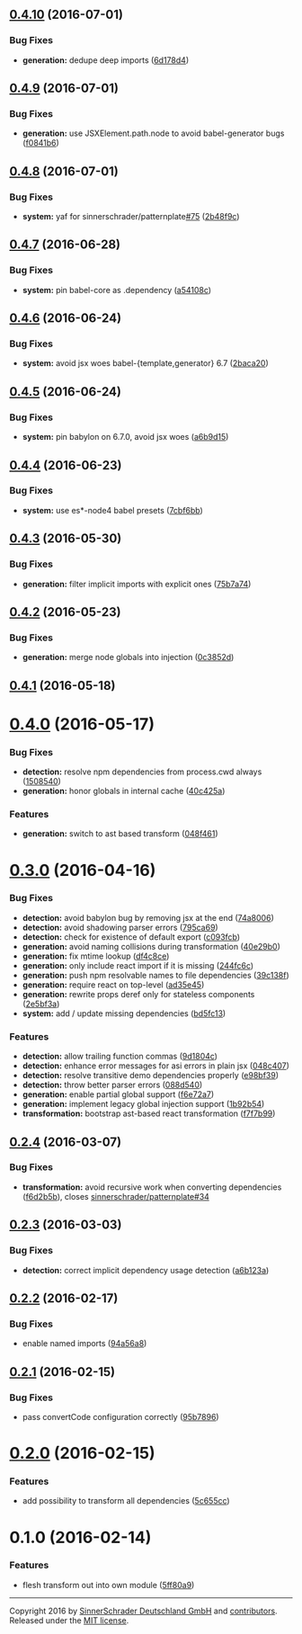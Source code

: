 <a name="0.4.10"></a>
## [0.4.10](https://github.com/sinnerschrader/patternplate-transform-react/compare/v0.4.9...v0.4.10) (2016-07-01)


### Bug Fixes

* **generation:** dedupe deep imports ([6d178d4](https://github.com/sinnerschrader/patternplate-transform-react/commit/6d178d4))



<a name="0.4.9"></a>
## [0.4.9](https://github.com/sinnerschrader/patternplate-transform-react/compare/v0.4.8...v0.4.9) (2016-07-01)


### Bug Fixes

* **generation:** use JSXElement.path.node to avoid babel-generator bugs ([f0841b6](https://github.com/sinnerschrader/patternplate-transform-react/commit/f0841b6))



<a name="0.4.8"></a>
## [0.4.8](https://github.com/sinnerschrader/patternplate-transform-react/compare/v0.4.7...v0.4.8) (2016-07-01)


### Bug Fixes

* **system:** yaf for sinnerschrader/patternplate[#75](https://github.com/sinnerschrader/patternplate-transform-react/issues/75) ([2b48f9c](https://github.com/sinnerschrader/patternplate-transform-react/commit/2b48f9c))



<a name="0.4.7"></a>
## [0.4.7](https://github.com/sinnerschrader/patternplate-transform-react/compare/v0.4.6...v0.4.7) (2016-06-28)


### Bug Fixes

* **system:** pin babel-core as .dependency ([a54108c](https://github.com/sinnerschrader/patternplate-transform-react/commit/a54108c))



<a name="0.4.6"></a>
## [0.4.6](https://github.com/sinnerschrader/patternplate-transform-react/compare/v0.4.5...v0.4.6) (2016-06-24)


### Bug Fixes

* **system:** avoid jsx woes babel-{template,generator} 6.7 ([2baca20](https://github.com/sinnerschrader/patternplate-transform-react/commit/2baca20))



<a name="0.4.5"></a>
## [0.4.5](https://github.com/sinnerschrader/patternplate-transform-react/compare/v0.4.4...v0.4.5) (2016-06-24)


### Bug Fixes

* **system:** pin babylon on 6.7.0, avoid jsx woes ([a6b9d15](https://github.com/sinnerschrader/patternplate-transform-react/commit/a6b9d15))



<a name="0.4.4"></a>
## [0.4.4](https://github.com/sinnerschrader/patternplate-transform-react/compare/v0.4.3...v0.4.4) (2016-06-23)


### Bug Fixes

* **system:** use es*-node4 babel presets ([7cbf6bb](https://github.com/sinnerschrader/patternplate-transform-react/commit/7cbf6bb))



<a name="0.4.3"></a>
## [0.4.3](https://github.com/sinnerschrader/patternplate-transform-react/compare/v0.4.2...v0.4.3) (2016-05-30)


### Bug Fixes

* **generation:** filter implicit imports with explicit ones ([75b7a74](https://github.com/sinnerschrader/patternplate-transform-react/commit/75b7a74))



<a name="0.4.2"></a>
## [0.4.2](https://github.com/sinnerschrader/patternplate-transform-react/compare/v0.4.1...v0.4.2) (2016-05-23)


### Bug Fixes

* **generation:** merge node globals into injection ([0c3852d](https://github.com/sinnerschrader/patternplate-transform-react/commit/0c3852d))



<a name="0.4.1"></a>
## [0.4.1](https://github.com/sinnerschrader/patternplate-transform-react/compare/v0.4.0...v0.4.1) (2016-05-18)




<a name="0.4.0"></a>
# [0.4.0](https://github.com/sinnerschrader/patternplate-transform-react/compare/v0.2.4...v0.4.0) (2016-05-17)


### Bug Fixes

* **detection:** resolve npm dependencies from process.cwd always ([1508540](https://github.com/sinnerschrader/patternplate-transform-react/commit/1508540))
* **generation:** honor globals in internal cache ([40c425a](https://github.com/sinnerschrader/patternplate-transform-react/commit/40c425a))

### Features

* **generation:** switch to ast based transform ([048f461](https://github.com/sinnerschrader/patternplate-transform-react/commit/048f461))



<a name="0.3.0"></a>
# [0.3.0](https://github.com/sinnerschrader/patternplate-transform-react/compare/v0.2.3...v0.3.0) (2016-04-16)
### Bug Fixes

* **detection:** avoid babylon bug by removing jsx at the end ([74a8006](https://github.com/sinnerschrader/patternplate-transform-react/commit/74a8006))
* **detection:** avoid shadowing parser errors ([795ca69](https://github.com/sinnerschrader/patternplate-transform-react/commit/795ca69))
* **detection:** check for existence of default export ([c093fcb](https://github.com/sinnerschrader/patternplate-transform-react/commit/c093fcb))
* **generation:** avoid naming collisions during transformation ([40e29b0](https://github.com/sinnerschrader/patternplate-transform-react/commit/40e29b0))
* **generation:** fix mtime lookup ([df4c8ce](https://github.com/sinnerschrader/patternplate-transform-react/commit/df4c8ce))
* **generation:** only include react import if it is missing ([244fc6c](https://github.com/sinnerschrader/patternplate-transform-react/commit/244fc6c))
* **generation:** push npm resolvable names to file dependencies ([39c138f](https://github.com/sinnerschrader/patternplate-transform-react/commit/39c138f))
* **generation:** require react on top-level ([ad35e45](https://github.com/sinnerschrader/patternplate-transform-react/commit/ad35e45))
* **generation:** rewrite props deref only for stateless components ([2e5bf3a](https://github.com/sinnerschrader/patternplate-transform-react/commit/2e5bf3a))
* **system:** add / update missing dependencies ([bd5fc13](https://github.com/sinnerschrader/patternplate-transform-react/commit/bd5fc13))

### Features

* **detection:** allow trailing function commas ([9d1804c](https://github.com/sinnerschrader/patternplate-transform-react/commit/9d1804c))
* **detection:** enhance error messages for asi errors in plain jsx ([048c407](https://github.com/sinnerschrader/patternplate-transform-react/commit/048c407))
* **detection:** resolve transitive demo dependencies properly ([e98bf39](https://github.com/sinnerschrader/patternplate-transform-react/commit/e98bf39))
* **detection:** throw better parser errors ([088d540](https://github.com/sinnerschrader/patternplate-transform-react/commit/088d540))
* **generation:** enable partial global support ([f6e72a7](https://github.com/sinnerschrader/patternplate-transform-react/commit/f6e72a7))
* **generation:** implement legacy global injection support ([1b92b54](https://github.com/sinnerschrader/patternplate-transform-react/commit/1b92b54))
* **transformation:** bootstrap ast-based react transformation ([f7f7b99](https://github.com/sinnerschrader/patternplate-transform-react/commit/f7f7b99))

<a name="0.2.4"></a>
## [0.2.4](https://github.com/sinnerschrader/patternplate-transform-react/compare/v0.2.3...v0.2.4) (2016-03-07)
### Bug Fixes

* **transformation:** avoid recursive work when converting dependencies ([f6d2b5b](https://github.com/sinnerschrader/patternplate-transform-react/commit/f6d2b5b)), closes [sinnerschrader/patternplate#34](https://github.com/sinnerschrader/patternplate/issues/34)

<a name="0.2.3"></a>
## [0.2.3](https://github.com/sinnerschrader/patternplate-transform-react/compare/v0.2.2...v0.2.3) (2016-03-03)


### Bug Fixes

* **detection:** correct implicit dependency usage detection ([a6b123a](https://github.com/sinnerschrader/patternplate-transform-react/commit/a6b123a))



<a name="0.2.2"></a>
## [0.2.2](https://github.com/sinnerschrader/patternplate-transform-react/compare/v0.2.1...v0.2.2) (2016-02-17)


### Bug Fixes

* enable named imports ([94a56a8](https://github.com/sinnerschrader/patternplate-transform-react/commit/94a56a8))



<a name="0.2.1"></a>
## [0.2.1](https://github.com/sinnerschrader/patternplate-transform-react/compare/v0.2.0...v0.2.1) (2016-02-15)


### Bug Fixes

* pass convertCode configuration correctly ([95b7896](https://github.com/sinnerschrader/patternplate-transform-react/commit/95b7896))



<a name="0.2.0"></a>
# [0.2.0](https://github.com/sinnerschrader/patternplate-transform-react/compare/v0.1.0...v0.2.0) (2016-02-15)


### Features

* add possibility to transform all dependencies ([5c655cc](https://github.com/sinnerschrader/patternplate-transform-react/commit/5c655cc))



<a name="0.1.0"></a>
# 0.1.0 (2016-02-14)


### Features

* flesh transform out into own module ([5ff80a9](https://github.com/sinnerschrader/patternplate-transform-react/commit/5ff80a9))




---
Copyright 2016 by [SinnerSchrader Deutschland GmbH](https://github.com/sinnerschrader) and [contributors](./graphs/contributors). Released under the [MIT license]('./license.md').
